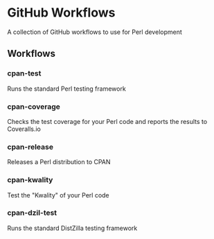 # GitHub Workflows

A collection of GitHub workflows to use for Perl development

## Workflows

### cpan-test

Runs the standard Perl testing framework

### cpan-coverage

Checks the test coverage for your Perl code and reports the
results to Coveralls.io

### cpan-release

Releases a Perl distribution to CPAN

### cpan-kwality

Test the "Kwality" of your Perl code

### cpan-dzil-test

Runs the standard DistZilla testing framework

